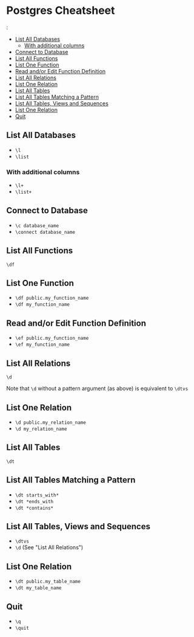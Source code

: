 # Postgres Cheatsheet
:
<!-- vim-markdown-toc GFM -->

* [List All Databases](#list-all-databases)
  * [With additional columns](#with-additional-columns)
* [Connect to Database](#connect-to-database)
* [List All Functions](#list-all-functions)
* [List One Function](#list-one-function)
* [Read and/or Edit Function Definition](#read-andor-edit-function-definition)
* [List All Relations](#list-all-relations)
* [List One Relation](#list-one-relation)
* [List All Tables](#list-all-tables)
* [List All Tables Matching a Pattern](#list-all-tables-matching-a-pattern)
* [List All Tables, Views and Sequences](#list-all-tables-views-and-sequences)
* [List One Relation](#list-one-relation-1)
* [Quit](#quit)

<!-- vim-markdown-toc -->

## List All Databases
* `\l`
* `\list`

### With additional columns

* `\l+`
* `\list+`

## Connect to Database
* `\c database_name`
* `\connect database_name`

## List All Functions
`\df`

## List One Function
* `\df public.my_function_name`
* `\df my_function_name`

## Read and/or Edit Function Definition

* `\ef public.my_function_name`
* `\ef my_function_name`

## List All Relations
`\d`

Note that `\d` without a pattern argument (as above) is equivalent to `\dtvs`

## List One Relation
* `\d public.my_relation_name`
* `\d my_relation_name`

## List All Tables
`\dt`

## List All Tables Matching a Pattern
* `\dt starts_with*`
* `\dt *ends_with`
* `\dt *contains*`

## List All Tables, Views and Sequences
* `\dtvs`
* `\d` (See "List All Relations")

## List One Relation
* `\dt public.my_table_name`
* `\dt my_table_name`

## Quit
* `\q`
* `\quit`
